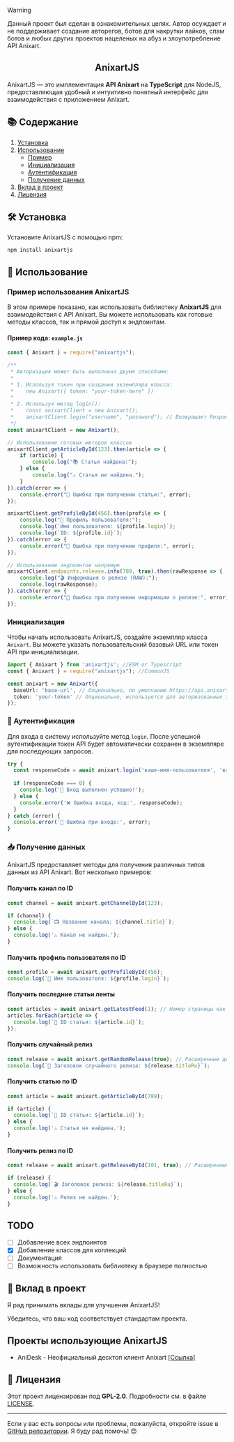> [!WARNING]  
> Данный проект был сделан в ознакомительных целях. Автор осуждает и не поддерживает создание авторегов, ботов для накрутки лайков, спам ботов и любых других проектов нацеленых на абуз и злоупотребление API Anixart.

<h2 align="center">AnixartJS</h2>

AnixartJS — это имплементация **API Anixart** на **TypeScript** для NodeJS, предоставляющая удобный и интуитивно понятный интерфейс для взаимодействия с приложением Anixart.


## 📚 Содержание

1. [Установка](#-установка)
2. [Использование](#-использование)
   - [Пример](#пример-использования-anixartjs)
   - [Инициализация](#инициализация)
   - [Аутентификация](#аутентификация)
   - [Получение данных](#получение-данных)
4. [Вклад в проект](#-вклад-в-проект)
5. [Лицензия](#-лицензия)

## 🛠 Установка

Установите AnixartJS с помощью npm:

```bash
npm install anixartjs
```

## 🚀 Использование

### Пример использования AnixartJS

В этом примере показано, как использовать библиотеку **AnixartJS** для взаимодействия с API Anixart. Вы можете использовать как готовые методы классов, так и прямой доступ к эндпоинтам.

#### Пример кода: `example.js`

```javascript
const { Anixart } = require("anixartjs");

/**
 * Авторизация может быть выполнена двумя способами:
 * 
 * 1. Используя токен при создании экземпляра класса:
 *    new Anixart({ token: "your-token-here" })
 * 
 * 2. Используя метод login():
 *    const anixartClient = new Anixart();
 *    anixartClient.login("username", "password"); // Возвращает ResponseCode
 */
const anixartClient = new Anixart();

// Использование готовых методов классов
anixartClient.getArticleById(123).then(article => {
    if (article) {
        console.log("📚 Статья найдена:");
    } else {
        console.log("⚠️ Статья не найдена.");
    }
}).catch(error => {
    console.error("🚨 Ошибка при получении статьи:", error);
});

anixartClient.getProfileById(456).then(profile => {
    console.log("👤 Профиль пользователя:");
    console.log(`Имя пользователя: ${profile.login}`);
    console.log(`ID: ${profile.id}`);
}).catch(error => {
    console.error("🚨 Ошибка при получении профиля:", error);
});

// Использование эндпоинтов напрямую
anixartClient.endpoints.release.info(789, true).then(rawResponse => {
    console.log("🎬 Информация о релизе (RAW):");
    console.log(rawResponse);
}).catch(error => {
    console.error("🚨 Ошибка при получении информации о релизе:", error);
});
```

### Инициализация

Чтобы начать использовать AnixartJS, создайте экземпляр класса `Anixart`. Вы можете указать пользовательский базовый URL или токен API при инициализации.

```typescript
import { Anixart } from 'anixartjs'; //ESM or Typescript
const { Anixart } = require("anixartjs"); //CommonJS

const anixart = new Anixart({
  baseUrl: 'base-url', // Опционально, по умолчанию https://api.anixart.tv
  token: 'your-token' // Опционально, используется для авторизованных запросов
});
```

### 🔑 Аутентификация

Для входа в систему используйте метод `login`. После успешной аутентификации токен API будет автоматически сохранен в экземпляре для последующих запросов.

```typescript
try {
  const responseCode = await anixart.login('ваше-имя-пользователя', 'ваш-пароль');
  
  if (responseCode === 0) {
    console.log('🎉 Вход выполнен успешно!');
  } else {
    console.error('❌ Ошибка входа, код:', responseCode);
  }
} catch (error) {
  console.error('🚨 Ошибка при входе:', error);
}
```

### 📥 Получение данных

AnixartJS предоставляет методы для получения различных типов данных из API Anixart. Вот несколько примеров:

#### Получить канал по ID

```typescript
const channel = await anixart.getChannelById(123);

if (channel) {
  console.log(`📺 Название канала: ${channel.title}`);
} else {
  console.log('⚠️ Канал не найден.');
}
```

#### Получить профиль пользователя по ID

```typescript
const profile = await anixart.getProfileById(456);
console.log(`👤 Имя пользователя: ${profile.login}`);
```

#### Получить последние статьи ленты

```typescript
const articles = await anixart.getLatestFeed(1); // Номер страницы как аргумент
articles.forEach(article => {
  console.log(`📄 ID статьи: ${article.id}`);
});
```

#### Получить случайный релиз

```typescript
const release = await anixart.getRandomRelease(true); // Расширенные детали
console.log(`🎲 Заголовок случайного релиза: ${release.titleRu}`);
```

#### Получить статью по ID

```typescript
const article = await anixart.getArticleById(789);

if (article) {
  console.log(`📄 ID статьи: ${article.id}`);
} else {
  console.log('⚠️ Статья не найдена.');
}
```

#### Получить релиз по ID

```typescript
const release = await anixart.getReleaseById(101, true); // Расширенные детали

if (release) {
  console.log(`🎬 Заголовок релиза: ${release.titleRu}`);
} else {
  console.log('⚠️ Релиз не найден.');
}
```
## TODO
- [ ] Добавление всех эндпоинтов
- [x] Добавление классов для коллекций
- [ ] Документация
- [ ] Возможность использовать библиотеку в браузере полностью

## 🤝 Вклад в проект

Я рад принимать вклады для улучшения AnixartJS!

Убедитесь, что ваш код соответствует стандартам проекта.

## Проекты использующие AnixartJS

- AniDesk - Неофициальный десктоп клиент Anixart [[Ссылка]](https://github.com/theDesConnet/AniDesk)

## 📜 Лицензия

Этот проект лицензирован под **GPL-2.0**. Подробности см. в файле [LICENSE](LICENSE).

---

Если у вас есть вопросы или проблемы, пожалуйста, откройте issue в [GitHub репозитории](https://github.com/theDesConnet/AnixartJS). Я буду рад помочь! 😊

